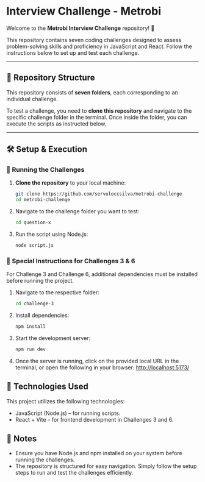 # Interview Challenge - Metrobi  

Welcome to the **Metrobi Interview Challenge** repository! 🚀  

This repository contains seven coding challenges designed to assess problem-solving skills and proficiency in JavaScript and React. Follow the instructions below to set up and test each challenge.  

---

## 📁 Repository Structure  

This repository consists of **seven folders**, each corresponding to an individual challenge.  

To test a challenge, you need to **clone this repository** and navigate to the specific challenge folder in the terminal. Once inside the folder, you can execute the scripts as instructed below.  

---

## 🛠 Setup & Execution  

### 🔹 Running the Challenges  

1. **Clone the repository** to your local machine:  
   ```bash
   git clone https://github.com/servuloccsilva/metrobi-challenge
   cd metrobi-challenge
2. Navigate to the challenge folder you want to test:
    ```bash
   cd question-x
3. Run the script using Node.js:
   ```bash
   node script.js
### 🔹 Special Instructions for Challenges 3 & 6 

For Challenge 3 and Challenge 6, additional dependencies must be installed before running the project.

1. Navigate to the respective folder:
    ```bash
   cd challenge-3 
2. Install dependencies:
    ```bash
   npm install
3. Start the development server:
    ```bash
   npm run dev
4. Once the server is running, click on the provided local URL in the terminal, or open the following in your browser:
[http://localhost:5173/](http://localhost:5173/)

## 🚀 Technologies Used

This project utilizes the following technologies:

- JavaScript (Node.js) – for running scripts.
- React + Vite – for frontend development in Challenges 3 and 6.


## 📌 Notes

- Ensure you have Node.js and npm installed on your system before running the challenges.
- The repository is structured for easy navigation. Simply follow the setup steps to run and test the challenges efficiently.
